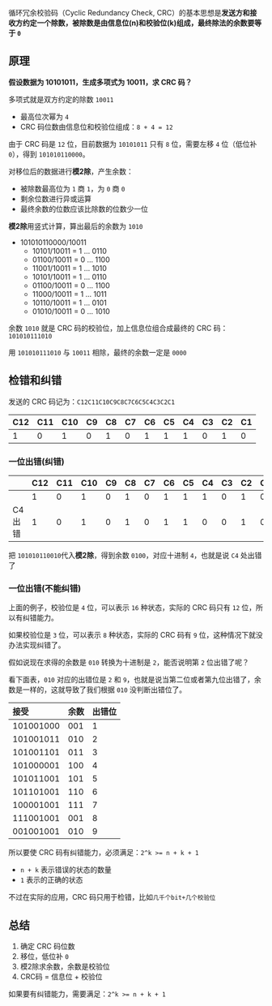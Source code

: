 循环冗余校验码（Cyclic Redundancy Check, CRC）的基本思想是**发送方和接收方约定一个除数，被除数是由信息位(n)和校验位(k)组成，最终除法的余数要等于 `0`**

## 原理

**假设数据为 10101011，生成多项式为 10011，求 CRC 码？**

多项式就是双方约定的除数 `10011`
  - 最高位次幂为 `4`
  - CRC 码位数由信息位和校验位组成：`8 + 4 = 12`

由于 CRC 码是 `12` 位，目前数据为 `10101011` 只有 `8` 位，需要左移 `4` 位（低位补 `0`），得到 `101010110000`。

对移位后的数据进行**模2除**，产生余数：
  - 被除数最高位为 `1` 商 `1`，为 `0` 商 `0`
  - 剩余位数进行异或运算
  - 最终余数的位数应该比除数的位数少一位

**模2除**用竖式计算，算出最后的余数为 `1010`
  - 101010110000/10011
    - 10101/10011 = 1 ... 0110
    - 01100/10011 = 0 ... 1100
    - 11001/10011 = 1 ... 1010
    - 10101/10011 = 1 ... 0110
    - 01100/10011 = 0 ... 1100
    - 11000/10011 = 1 ... 1011
    - 10110/10011 = 1 ... 0101
    - 01010/10011 = 0 ... 1010

余数 `1010` 就是 CRC 码的校验位，加上信息位组合成最终的 CRC 码： `101010111010`

用 `101010111010` 与 `10011` 相除，最终的余数一定是 `0000`

## 检错和纠错
发送的 CRC 码记为：`C12C11C10C9C8C7C6C5C4C3C2C1`

|C12|C11|C10|C9|C8|C7|C6|C5|C4|C3|C2|C1|
|:--|:--|:--|:--|:--|:--|:--|:--|:--|:--|:--|:--|
|1|0|1|0|1|0|1|1|1|0|1|0|

### 一位出错(纠错)
||C12|C11|C10|C9|C8|C7|C6|C5|C4|C3|C2|C1|
|:--|:--|:--|:--|:--|:--|:--|:--|:--|:--|:--|:--|:--|
||1|0|1|0|1|0|1|1|1|0|1|0|
|C4出错|1|0|1|0|1|0|1|1|0|0|1|0|

把 `101010110010`代入**模2除**，得到余数 `0100`，对应十进制 `4`，也就是说 `C4` 处出错了

### 一位出错(不能纠错)

上面的例子，校验位是 `4` 位，可以表示 `16` 种状态，实际的 CRC 码只有 `12` 位，所以有纠错能力。

如果校验位是 `3` 位，可以表示 `8` 种状态，实际的 CRC 码有 `9` 位，这种情况下就没办法实现纠错了。

假如说现在求得的余数是 `010` 转换为十进制是 `2`，能否说明第 `2` 位出错了呢？

看下面表，`010` 对应的出错位是 `2` 和 `9`，也就是说当第二位或者第九位出错了，余数是一样的，这就导致了我们根据 `010` 没判断出错位了。

|接受|余数|出错位|
|:--|:--|:--|
|101001000|001|1|
|101001011|010|2|
|101001101|011|3|
|101000001|100|4|
|101011001|101|5|
|101101001|110|6|
|100001001|111|7|
|111001001|001|8|
|001001001|010|9|

所以要使 CRC 码有纠错能力，必须满足：`2^k >= n + k + 1`
  - `n + k` 表示错误的状态的数量
  - `1` 表示的正确的状态

不过在实际的应用，CRC 码只用于检错，比如`几千个bit+几个校验位`

## 总结
1. 确定 CRC 码位数
2. 移位，低位补 `0`
3. 模2除求余数，余数是校验位
4. CRC码 = 信息位 + 校验位

如果要有纠错能力，需要满足：`2^k >= n + k + 1`
